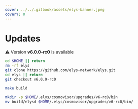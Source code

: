 ```yaml
---
cover: ../../.gitbook/assets/elys-banner.jpeg
coverY: 0
---
```


# Updates

⚠️ Version **v6.0.0-rc0** is available

```bash
cd $HOME || return
rm -rf elys
git clone https://github.com/elys-network/elys.git
cd elys || return
git checkout v6.0.0-rc0

make build

mkdir -p $HOME/.elys/cosmovisor/upgrades/v6-rc0/bin
mv build/elysd $HOME/.elys/cosmovisor/upgrades/v6-rc0/bin/
```
